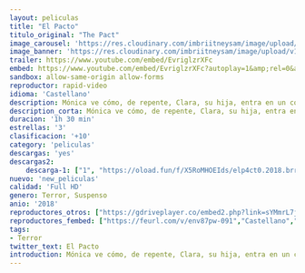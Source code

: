 ```yaml
---
layout: peliculas
title: "El Pacto"
titulo_original: "The Pact"
image_carousel: 'https://res.cloudinary.com/imbriitneysam/image/upload/v1545789179/pacto-poster-min.jpg'
image_banner: 'https://res.cloudinary.com/imbriitneysam/image/upload/v1545789178/pato-banner-min.jpg'
trailer: https://www.youtube.com/embed/EvriglzrXFc
embed: https://www.youtube.com/embed/EvriglzrXFc?autoplay=1&amp;rel=0&amp;hd=1&border=0&wmode=opaque&enablejsapi=1&modestbranding=1&controls=1&showinfo=0
sandbox: allow-same-origin allow-forms
reproductor: rapid-video
idioma: 'Castellano'
description: Mónica ve cómo, de repente, Clara, su hija, entra en un coma profundo e inexplicable. Cuando los médicos la dan por muerta, un desconocido le propone un pacto, él salvará a Clara pero, a cambio, Mónica deberá entregarle una vida. Mónica acepta y, contra todo pronóstico, su hija se salva. Ahora ella deberá entregarle otra vida a cambio.
description_corta: Mónica ve cómo, de repente, Clara, su hija, entra en un coma profundo e inexplicable. Cuando los médicos la dan por muerta, un desconocido le propone un pacto, él salvará a Clara pero, a cambio, Mónica deberá entregarle una...
duracion: '1h 30 min'
estrellas: '3'
clasificacion: '+10'
category: 'peliculas'
descargas: 'yes'
descargas2:
    descarga-1: ["1", "https://oload.fun/f/X5RoMHOEIds/elp4ct0.2018.brrip.720p.castellano_by_INTERNETCINE.ORG.mp4", "https://www.google.com/s2/favicons?domain=openload.co","OpenLoad","https://res.cloudinary.com/imbriitneysam/image/upload/v1541473684/mexico.png", "Latino", "Full HD"]
nuevo: 'new_peliculas'
calidad: 'Full HD'
genero: Terror, Suspenso
anio: '2018'
reproductores_otros: ["https://gdriveplayer.co/embed2.php?link=sYMmrL7ja3hW51abarNUTAdw%252BLK%252BehHzzdmtVJyGzi%252FGc3pvURQKVG9PALVAhkBatZfUe0ru7EiWyrWF7sxpsxFvzQVdK2rbKqMbE5RxVt758cPLweK3fHSRm7g%252F3uMJgJPEQewYEkQCPC7Hjkc9ka92OrS%252BsObyB%252Fo45iWTYlK7EbPfsatpQhgqDNBJvIENUZauIN0Xq4oygtSkd%252FrGWFVKJgYbmC%252Ftg5gICshB6bV4cv4UWTqs4boRcIxnM%252FFtxLzxKCpdRdkc8003lPXbLOT4PtDss%252FfM1ufc5thpBLq2W6yIf7o6ujKTrWaEpILPN%252BDZUW%252BYTYMTEY3CvA1yuwnpCcdf2YKHuQRATobXQp%252BA%253D%253D","Castellano"]
reproductores_fembed: ["https://feurl.com/v/env87pw-091","Castellano","https://feurl.com/v/7qo7lmg7wvg","Castellano","https://femax20.com/v/40oxm2wdry9","Castellano"]
tags:
- Terror
twitter_text: El Pacto
introduction: Mónica ve cómo, de repente, Clara, su hija, entra en un coma profundo e inexplicable. Cuando los médicos la dan por muerta, un desconocido le propone un pacto, él salvará a Clara pero, a cambio, Mónica deberá entregarle una...
---
```



 







